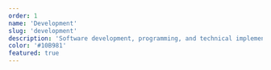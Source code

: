 ```yaml
---
order: 1
name: 'Development'
slug: 'development'
description: 'Software development, programming, and technical implementation'
color: '#10B981'
featured: true
---
```

